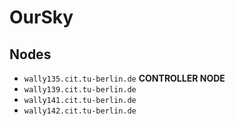# OurSky

## Nodes

- `wally135.cit.tu-berlin.de` **CONTROLLER NODE**
- `wally139.cit.tu-berlin.de`
- `wally141.cit.tu-berlin.de`
- `wally142.cit.tu-berlin.de`

